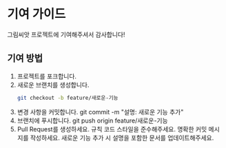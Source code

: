 <!--contributing.md-->
# 기여 가이드
그림씨앗 프로젝트에 기여해주셔서 감사합니다!
## 기여 방법
1. 프로젝트를 포크합니다.
2. 새로운 브랜치를 생성합니다.
   ```bash
   git checkout -b feature/새로운-기능
3. 변경 사항을 커밋합니다.
git commit -m "설명: 새로운 기능 추가"
4. 브랜치에 푸시합니다.
git push origin feature/새로운-기능
5. Pull Request를 생성하세요.
규칙
코드 스타일을 준수해주세요.
명확한 커밋 메시지를 작성하세요.
새로운 기능 추가 시 설명을 포함한 문서를 업데이트해주세요.
